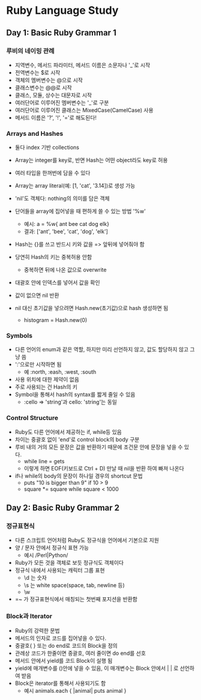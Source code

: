 # Ruby Language Study

## Day 1: Basic Ruby Grammar 1
### 루비의 네이밍 관례
* 지역변수, 메서드 파라미터, 메서드 이름은 소문자나 '_'로 시작
* 전역변수는 $로 시작
* 객체의 멤버변수는 @으로 시작
* 클래스변수는 @@로 시작
* 클래스, 모듈, 상수는 대문자로 시작
* 여러단어로 이루어진 멤버변수는 '_'로 구분
* 여러단어로 이루어진 클래스는 MixedCase(CamelCase) 사용
* 메서드 이름은 '?', '!', '='로 해도된다!

### Arrays and Hashes
* 둘다 index 기반 collections
* Array는 integer를 key로, 반면 Hash는 어떤 object라도 key로 허용
* 여러 타입을 한꺼번에 담을 수 있다
* Array는 array literal(예: [1, 'cat', '3.14])로 생성 가능
* 'nil'도 객체다: nothing의 의미를 담은 객체
* 단어들을 array에 집어넣을 때 편하게 쓸 수 있는 방법 '%w'
	* 예시: a = %w{ ant bee cat dog elk}
	* 결과: ['ant', 'bee', 'cat', 'dog', 'elk']

* Hash는 {}를 쓰고 반드시 키와 값을 => 앞뒤에 넣어줘야 함
* 당연히 Hash의 키는 중복허용 안함
	* 중복하면 뒤에 나온 값으로 overwrite
* 대괄호 안에 인덱스를 넣어서 값을 확인
* 값이 없으면 nil 반환
* nil 대신 초기값을 넣으려면 Hash.new(초기값)으로 hash 생성하면 됨
	* histogram = Hash.new(0)

### Symbols
* 다른 언어의 enum과 같은 역할, 하지만 미리 선언하지 않고, 값도 할당하지 않고 그냥 씀
* ':'으로만 시작하면 됨 
	* 예 :north, :eash, :west, :south
* 사용 위치에 대한 제약이 없음
* 주로 사용되는 건 Hash의 키
* Symbol을 통해서 hash의 syntax를 짧게 줄일 수 있음
	* :cello => 'string'과 cello: 'string'는 동일

### Control Structure
* Ruby도 다른 언어에서 제공하는 if, while등 있음
* 차이는 중괄호 없이 'end'로 control block의 body 구분
* 루비 내의 거의 모든 문장은 값을 반환하기 때문에 조건문 안에 문장을 넣을 수 있다.
	* while line = gets
	* 이렇게 하면 EOF(키보드로 Ctrl + D) 만날 때 nil을 반환 하여 빠져 나온다
* if나 while의 body의 문장이 하나일 경우의 shortcut 문법
	* puts "10 is bigger than 9" if 10 > 9
	* square *= square while square < 1000

## Day 2: Basic Ruby Grammar 2
### 정규표현식
* 다른 스크립트 언어처럼 Ruby도 정규식을 언어에서 기본으로 지원
* 양 / 문자 안에서 정규식 표현 가능
	* 예시 /Perl|Python/
* Ruby가 모든 것을 객체로 보듯 정규식도 객체이다
* 정규식 내에서 사용되는 캐릭터 그룹 표현
	* \d 는 숫자
	* \s 는 white space(space, tab, newline 등)
	* \w
* =~ 가 정규표현식에서 매칭되는 첫번째 포지션을 반환함

###  Block과 Iterator
* Ruby의 강력한 문법
* 메서드의 인자로 코드를 집어넣을 수 있다.
* 중괄호{ } 또는 do end로 코드의 Block을 정의
* 관례상 코드가 한줄이면 중괄호, 여러 줄이면 do end를 선호
* 메서드 안에서 yield를 코드 Block이 실행 됨
* yield에 매개변수를 ()안에 넣을 수 있음, 이 매개변수는 Block 안에서 | | 로 선언하여 받음
* Block은 iterator를 통해서 사용되기도 함
	* 예시 animals.each { |animal| puts animal }





